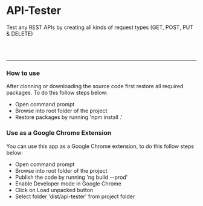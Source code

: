 # API-Tester
Test any REST APIs by creating all kinds of request types (GET, POST, PUT &amp; DELETE)

<br>
<br>
<hr>

<h3>How to use</h3>
After clonning or downloading the source code first restore all required packages. To do this follow steps below:
<ul>
  <li>Open command prompt</li>
  <li>Browse into root folder of the project</li>
  <li>Restore packages by running 'npm install .'
</ul>

<h3>Use as a Google Chrome Extension</h3>
You can use this app as a Google Chrome extension, to do this follow steps below:
<ul>
  <li>Open command prompt</li>
  <li>Browse into root folder of the project</li>
  <li>Publish the code by running 'ng build --prod'</li>
  <li>Enable Developer mode in Google Chrome</li>
  <li>Click on Load unpacked button</li>
  <li>Select folder 'dist/api-tester' from project folder</li>
</ul>
